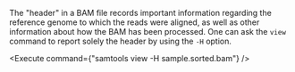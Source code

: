 <script>
import Execute from "$components/Execute.svelte";
</script>

The "header" in a BAM file records important information regarding the
reference genome to which the reads were aligned, as well as other information
about how the BAM has been processed. One can ask the `view`
command to report solely the header by using the `-H` option.

<Execute command={"samtools view -H sample.sorted.bam"} />
